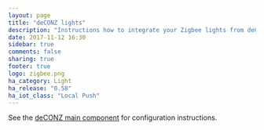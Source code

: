 ```yaml
---
layout: page
title: "deCONZ lights"
description: "Instructions how to integrate your Zigbee lights from deCONZ into Home Assistant."
date: 2017-11-12 16:30
sidebar: true
comments: false
sharing: true
footer: true
logo: zigbee.png
ha_category: Light
ha_release: "0.58"
ha_iot_class: "Local Push"
---
```


See the [deCONZ main component](/components/deconz/) for configuration instructions.

